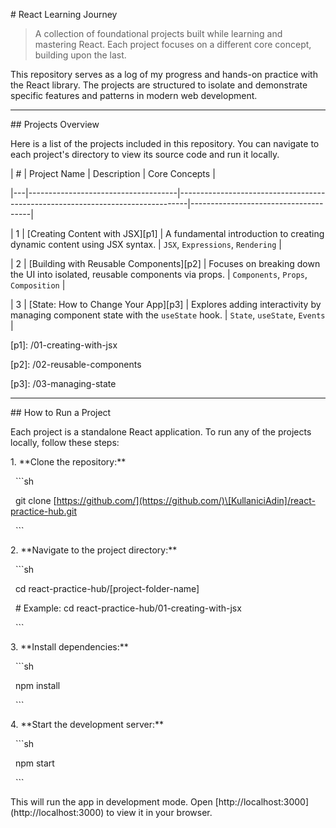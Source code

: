 \# React Learning Journey



> A collection of foundational projects built while learning and mastering React. Each project focuses on a different core concept, building upon the last.



This repository serves as a log of my progress and hands-on practice with the React library. The projects are structured to isolate and demonstrate specific features and patterns in modern web development.



---



\## Projects Overview



Here is a list of the projects included in this repository. You can navigate to each project's directory to view its source code and run it locally.



| # | Project Name                        | Description                                                                    | Core Concepts                        |

|---|-------------------------------------|--------------------------------------------------------------------------------|--------------------------------------|

| 1 | \[Creating Content with JSX]\[p1]     | A fundamental introduction to creating dynamic content using JSX syntax.       | `JSX`, `Expressions`, `Rendering`      |

| 2 | \[Building with Reusable Components]\[p2] | Focuses on breaking down the UI into isolated, reusable components via props.  | `Components`, `Props`, `Composition`   |

| 3 | \[State: How to Change Your App]\[p3]   | Explores adding interactivity by managing component state with the `useState` hook. | `State`, `useState`, `Events`        |





\[p1]: /01-creating-with-jsx

\[p2]: /02-reusable-components

\[p3]: /03-managing-state



---



\## How to Run a Project



Each project is a standalone React application. To run any of the projects locally, follow these steps:



1\.  \*\*Clone the repository:\*\*

&nbsp;   ```sh

&nbsp;   git clone \[https://github.com/](https://github.com/)\[KullaniciAdin]/react-practice-hub.git

&nbsp;   ```



2\.  \*\*Navigate to the project directory:\*\*

&nbsp;   ```sh

&nbsp;   cd react-practice-hub/\[project-folder-name]

&nbsp;   # Example: cd react-practice-hub/01-creating-with-jsx

&nbsp;   ```



3\.  \*\*Install dependencies:\*\*

&nbsp;   ```sh

&nbsp;   npm install

&nbsp;   ```



4\.  \*\*Start the development server:\*\*

&nbsp;   ```sh

&nbsp;   npm start

&nbsp;   ```



This will run the app in development mode. Open \[http://localhost:3000](http://localhost:3000) to view it in your browser.

